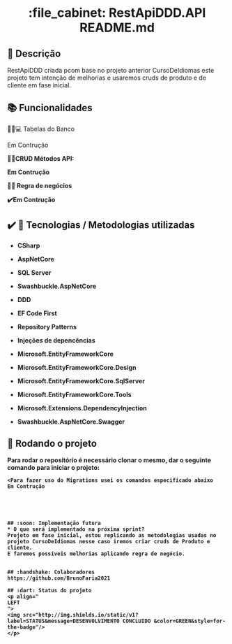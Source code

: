 <h1 align="center">:file_cabinet: RestApiDDD.API
README.md</h1>

## :memo: Descrição
RestApiDDD criada pcom base no projeto anterior CursoDeIdiomas este projeto tem intenção de melhorias e usaremos cruds de  produto e de cliente em fase inicial.

## :books: Funcionalidades
👨‍💻💻 Tabelas do Banco

Em Contrução

👨‍💻<b>CRUD Métodos API:
  
Em Contrução

👨‍💻 Regra de negócios

✔️Em Contrução

## ✔️ :wrench: Tecnologias / Metodologias utilizadas
 
* CSharp
  
* AspNetCore
 
* SQL Server
  
* Swashbuckle.AspNetCore
  
* DDD
  
* EF Code First
  
* Repository Patterns
  
* Injeções de depencências
  
* Microsoft.EntityFrameworkCore
  
* Microsoft.EntityFrameworkCore.Design
  
* Microsoft.EntityFrameworkCore.SqlServer
  
* Microsoft.EntityFrameworkCore.Tools
  
* Microsoft.Extensions.DependencyInjection
  
* Swashbuckle.AspNetCore.Swagger

## :rocket: Rodando o projeto
Para rodar o repositório é necessário clonar o mesmo, dar o seguinte comando para iniciar o projeto:
```
<Para fazer uso do Migrations usei os comandos especificado abaixo
Em Contrução





## :soon: Implementação futura
* O que será implementado na próxima sprint?
Projeto em fase inicial, estou replicando as metodologias usadas no projeto CursoDeIdiomas nesse caso iremos criar cruds de Produto e cliente.
E faremos possíveis melhorias aplicando regra de negócio. 


## :handshake: Colaboradores
https://github.com/BrunoFaria2021

## :dart: Status do projeto
<p align="
LEFT
">
<img src="http://img.shields.io/static/v1?label=STATUS&message=DESENVOLVIMENTO CONCLUIDO &color=GREEN&style=for-the-badge"/>
</p>



